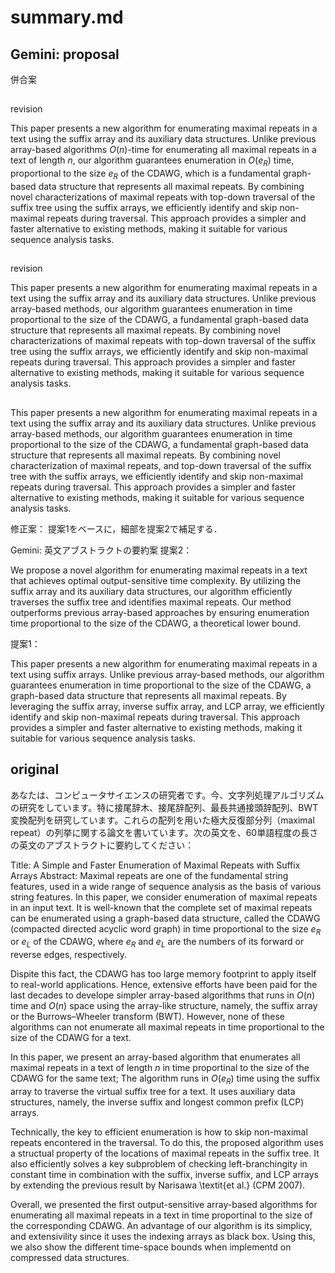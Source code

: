 # summary.md


## Gemini: proposal

併合案

##
revision

This paper presents a new algorithm for enumerating maximal repeats in a text using the suffix array and its auxiliary data structures. Unlike previous array-based algorithms $O(n)$-time for enumerating all maximal repeats in a text of length $n$, our algorithm guarantees enumeration in $O(e_R)$ time, proportional to the size $e_R$ of the CDAWG, which is a fundamental graph-based data structure that represents all maximal repeats. By combining novel characterizations of maximal repeats with top-down traversal of the suffix tree using the suffix arrays, we efficiently identify and skip non-maximal repeats during traversal. This approach provides a simpler and faster alternative to existing methods, making it suitable for various sequence analysis tasks.

##
revision

This paper presents a new algorithm for enumerating maximal repeats in a text using the suffix array and its auxiliary data structures. Unlike previous array-based methods, our algorithm guarantees enumeration in time proportional to the size of the CDAWG, a fundamental graph-based data structure that represents all maximal repeats. By combining novel characterizations of maximal repeats with top-down traversal of the suffix tree using the suffix arrays, we efficiently identify and skip non-maximal repeats during traversal. This approach provides a simpler and faster alternative to existing methods, making it suitable for various sequence analysis tasks.

## 

This paper presents a new algorithm for enumerating maximal repeats in a text using the suffix array and its auxiliary data structures. Unlike previous array-based methods, our algorithm guarantees enumeration in time proportional to the size of the CDAWG, a fundamental graph-based data structure that represents all maximal repeats. By combining novel characterization of maximal repeats, and top-down traversal of the suffix tree with the suffix arrays, we efficiently identify and skip non-maximal repeats during traversal. This approach provides a simpler and faster alternative to existing methods, making it suitable for various sequence analysis tasks.

修正案：
提案1をベースに，細部を提案2で補足する．

Gemini: 英文アブストラクトの要約案
提案2：

We propose a novel algorithm for enumerating maximal repeats in a text that achieves optimal output-sensitive time complexity. By utilizing the suffix array and its auxiliary data structures, our algorithm efficiently traverses the suffix tree and identifies maximal repeats. Our method outperforms previous array-based approaches by ensuring enumeration time proportional to the size of the CDAWG, a theoretical lower bound.


提案1：

This paper presents a new algorithm for enumerating maximal repeats in a text using suffix arrays. Unlike previous array-based methods, our algorithm guarantees enumeration in time proportional to the size of the CDAWG, a graph-based data structure that represents all maximal repeats. By leveraging the suffix array, inverse suffix array, and LCP array, we efficiently identify and skip non-maximal repeats during traversal. This approach provides a simpler and faster alternative to existing methods, making it suitable for various sequence analysis tasks.


## original 

あなたは、コンピュータサイエンスの研究者です。今、文字列処理アルゴリズムの研究をしています。特に接尾辞木、接尾辞配列、最長共通接頭辞配列、BWT変換配列を研究しています。これらの配列を用いた極大反復部分列（maximal repeat）の列挙に関する論文を書いています。次の英文を、60単語程度の長さの英文のアブストラクトに要約してください：

Title: A Simple and Faster Enumeration of Maximal Repeats with Suffix Arrays
Abstract: 
Maximal repeats are one of the fundamental string features, used in a wide range of sequence analysis as the basis of various string features.
In this paper, we consider enumeration of maximal repeats in an input text. 
It is well-known that the complete set of maximal repeats can be enumerated using a graph-based data structure, called the CDAWG (compacted directed acyclic word graph) in time proportional to the size $e_R$ or $e_L$ of the CDAWG, where $e_R$ and $e_L$ are the numbers of its forward or reverse edges, respectively. 

Dispite this fact, the CDAWG has too large memory footprint to apply itself to real-world applications. Hence, extensive efforts have been paid for the last decades to develope simpler array-based algorithms that runs in $O(n)$ time and $O(n)$ space using the array-like structure, namely, the suffix array or the Burrows–Wheeler transform (BWT). 
However, none of these algorithms can not enumerate all maximal repeats in time proportional to the size of the CDAWG for a text. 

In this paper, we present an array-based algorithm that enumerates all maximal repeats in a text of length $n$ in time proportinal to the size of the CDAWG for the same text; The algorithm runs in $O(e_R)$ time using the suffix array to traverse the virtual suffix tree for a text. It uses auxiliary data structures, namely, the inverse suffix and longest common prefix (LCP) arrays.

Technically, the key to efficient enumeration is how to skip non-maximal repeats encontered in the traversal. To do this, the proposed algorithm uses a structual property of the locations of maximal repeats in the suffix tree. It also efficiently solves a key subproblem of checking left-branchingity in constant time in combination with the suffix, inverse suffix, and LCP arrays by extending the previous result by Narisawa \textit{et al.} (CPM 2007). 

Overall, we presented the first output-sensitive array-based algorithms for enumerating all maximal repeats in a text in time proportinal to the size of the corresponding CDAWG. An advantage of our algorithm is its simplicy, and extensivility since it uses the indexing arrays as black box. Using this, we also show the different time-space bounds when implementd on compressed data structures. 

